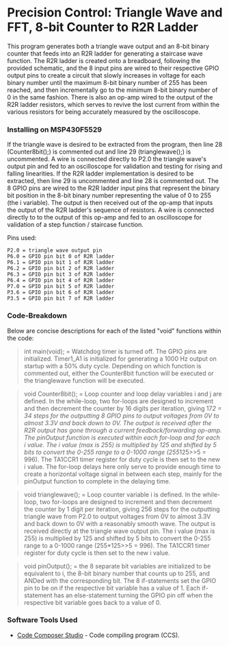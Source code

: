 # Precision Control: Triangle Wave and FFT, 8-bit Counter to R2R Ladder

This program generates both a triangle wave output and an 8-bit binary counter that feeds into an R2R ladder for generating a staircase wave function. The R2R ladder is created onto a breadboard, following the provided schematic, and the 8 input pins are wired to their respective GPIO output pins to create a circuit that slowly increases in voltage for each binary number until the maximum 8-bit binary number of 255 has been reached, and then incrementally go to the minimum 8-bit binary number of 0 in the same fashion. There is also an op-amp wired to the output of the R2R ladder resistors, which serves to revive the lost current from within the various resistors for being accurately measured by the oscilloscope.  

### Installing on MSP430F5529

If the triangle wave is desired to be extracted from the program, then line 28 (Counter8bit();) is commented out and line 29 (trianglewave();) is uncommented. A wire is connected directly to P2.0 the triangle wave's output pin and fed to an oscilloscope for validation and testing for rising and falling linearities. If the R2R ladder implementation is desired to be extracted, then line 29 is uncommented and line 28 is commented out. The 8 GPIO pins are wired to the R2R ladder input pins that represent the binary bit position in the 8-bit binary number representing the value of 0 to 255 (the i variable). The output is then received out of the op-amp that inputs the output of the R2R ladder's sequence of resistors. A wire is connected directly to to the output of this op-amp and fed to an oscilloscope for validation of a step function / staircase function. 

Pins used:

```
P2.0 = triangle wave output pin
P6.0 = GPIO pin bit 0 of R2R ladder
P6.1 = GPIO pin bit 1 of R2R ladder
P6.2 = GPIO pin bit 2 of R2R ladder
P6.3 = GPIO pin bit 3 of R2R ladder
P6.4 = GPIO pin bit 4 of R2R ladder
P7.0 = GPIO pin bit 5 of R2R ladder
P3.6 = GPIO pin bit 6 of R2R ladder
P3.5 = GPIO pin bit 7 of R2R ladder
```

### Code-Breakdown

Below are concise descriptions for each of the listed "void" functions within the code:


>int main(void); = Watchdog timer is turned off. The GPIO pins are initialized. Timer1_A1 is initialized for generating a 1000 Hz output on startup with a 50% duty cycle. Depending on which function is commented out, either the Counter8bit function will be executed or the trianglewave function will be executed.



>void Counter8bit(); = Loop counter and loop delay variables i and j are defined. In the while-loop, two for-loops are designed to increment and then decrement the counter by 16 digits per iteration, giving 17*2 = 34 steps for the outputting 8 GPIO pins to output voltages from 0V to almost 3.3V and back down to 0V. The output is received after the R2R output has gone through a current feedback/forwarding op-amp. The pinOutput function is executed within each for-loop and for each i value. The i value (max is 255) is multiplied by 125 and shifted by 5 bits to convert the 0-255 range to a 0-1000 range (255*125>>5 = 996). The TA1CCR1 timer register for duty cycle is then set to the new i value. The for-loop delays here only serve to provide enough time to create a horizontal voltage signal in between each step, mainly for the pinOutput function to complete in the delaying time.



>void trianglewave(); = Loop counter variable i is defined. In the while-loop, two for-loops are designed to increment and then decrement the counter by 1 digit per iteration, giving 256 steps for the outputting triangle wave from P2.0 to output voltages from 0V to almost 3.3V and back down to 0V with a reasonably smooth wave. The output is received directly at the triangle wave output pin. The i value (max is 255) is multiplied by 125 and shifted by 5 bits to convert the 0-255 range to a 0-1000 range (255*125>>5 = 996). The TA1CCR1 timer register for duty cycle is then set to the new i value.



>void pinOutput(); = the 8 separate bit variables are initialized to be equivalent to i, the 8-bit binary number that counts up to 255, and ANDed with the corresponding bit. The 8 if-statements set the GPIO pin to be on if the respective bit variable has a value of 1. Each if-statement has an else-statement turning the GPIO pin off when the respective bit variable goes back to a value of 0.


### Software Tools Used

* [Code Composer Studio](https://dev.ti.com/) - Code compiling program (CCS). 
